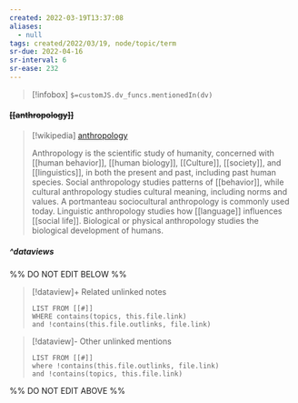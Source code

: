 ```yaml
---
created: 2022-03-19T13:37:08 
aliases:
  - null
tags: created/2022/03/19, node/topic/term
sr-due: 2022-04-16
sr-interval: 6
sr-ease: 232
---
```

> [!infobox]
`$=customJS.dv_funcs.mentionedIn(dv)`

#### <s class="topic-title">[[anthropology]]</s>

> [!wikipedia] [anthropology](https://en.wikipedia.org/wiki/Anthropology)
> 
> Anthropology is the scientific study of humanity, concerned with [[human behavior]], [[human biology]], [[Culture]], [[society]], and [[linguistics]], in both the present and past, including past human species. Social anthropology studies patterns of [[behavior]], while cultural anthropology studies cultural meaning, including norms and values. A portmanteau sociocultural anthropology is commonly used today. Linguistic anthropology studies how [[language]] influences [[social life]]. Biological or physical anthropology studies the biological development of humans.
> 


##### ^dataviews

%% DO NOT EDIT BELOW %%
> [!dataview]+ Related unlinked notes
> ```dataview
> LIST FROM [[#]]
> WHERE contains(topics, this.file.link)
> and !contains(this.file.outlinks, file.link)
> ```
 
> [!dataview]- Other unlinked mentions
> ```dataview
> LIST FROM [[#]]
> where !contains(this.file.outlinks, file.link)
> and !contains(topics, this.file.link)
> ```

%% DO NOT EDIT ABOVE %%